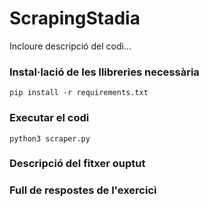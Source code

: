 # ScrapingStadia

Incloure descripció del codi...

### Instal·lació de les llibreries necessària

```
pip install -r requirements.txt
```

### Executar el codi

```
python3 scraper.py
```

### Descripció del fitxer ouptut

### Full de respostes de l'exercici 
